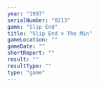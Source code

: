 ```yaml
---
year: "1997"
serialNumber: "0213" 
game: "Slip End"
title: "Slip End v The Min"
gameLocation: ""
gameDate: ""
shortReport: ""
result: ""
resultType: ""
type: "game"
---
```

